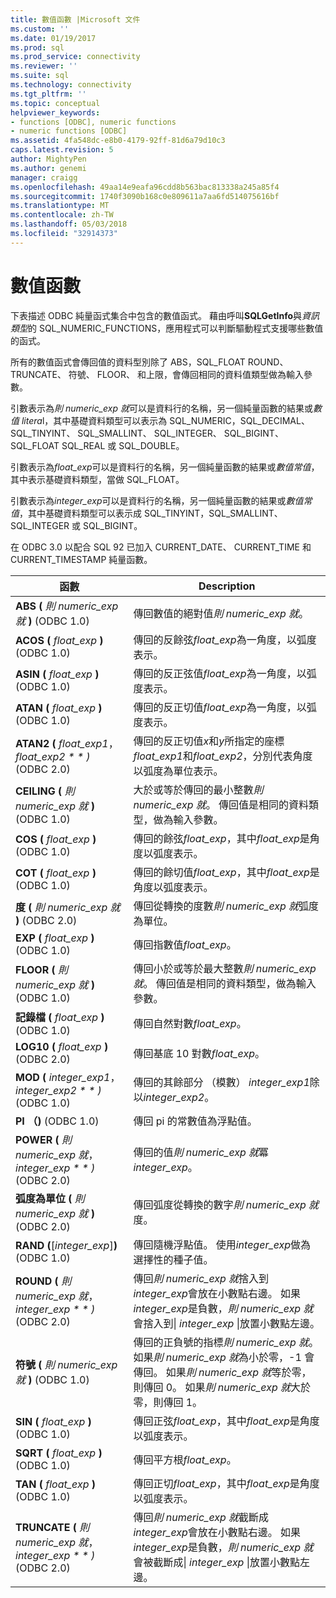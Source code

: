 ```yaml
---
title: 數值函數 |Microsoft 文件
ms.custom: ''
ms.date: 01/19/2017
ms.prod: sql
ms.prod_service: connectivity
ms.reviewer: ''
ms.suite: sql
ms.technology: connectivity
ms.tgt_pltfrm: ''
ms.topic: conceptual
helpviewer_keywords:
- functions [ODBC], numeric functions
- numeric functions [ODBC]
ms.assetid: 4fa548dc-e8b0-4179-92ff-81d6a79d10c3
caps.latest.revision: 5
author: MightyPen
ms.author: genemi
manager: craigg
ms.openlocfilehash: 49aa14e9eafa96cdd8b563bac813338a245a85f4
ms.sourcegitcommit: 1740f3090b168c0e809611a7aa6fd514075616bf
ms.translationtype: MT
ms.contentlocale: zh-TW
ms.lasthandoff: 05/03/2018
ms.locfileid: "32914373"
---
```

# <a name="numeric-functions"></a>數值函數
下表描述 ODBC 純量函式集合中包含的數值函式。 藉由呼叫**SQLGetInfo**與*資訊類型*的 SQL_NUMERIC_FUNCTIONS，應用程式可以判斷驅動程式支援哪些數值的函式。  
  
 所有的數值函式會傳回值的資料型別除了 ABS，SQL_FLOAT ROUND、 TRUNCATE、 符號、 FLOOR、 和上限，會傳回相同的資料值類型做為輸入參數。  
  
 引數表示為*則 numeric_exp 就*可以是資料行的名稱，另一個純量函數的結果或*數值 litera*l，其中基礎資料類型可以表示為 SQL_NUMERIC，SQL_DECIMAL、 SQL_TINYINT、 SQL_SMALLINT、 SQL_INTEGER、 SQL_BIGINT、 SQL_FLOAT SQL_REAL 或 SQL_DOUBLE。  
  
 引數表示為*float_exp*可以是資料行的名稱，另一個純量函數的結果或*數值常值*，其中表示基礎資料類型，當做 SQL_FLOAT。  
  
 引數表示為*integer_exp*可以是資料行的名稱，另一個純量函數的結果或*數值常值*，其中基礎資料類型可以表示成 SQL_TINYINT，SQL_SMALLINT、 SQL_INTEGER 或 SQL_BIGINT。  
  
 在 ODBC 3.0 以配合 SQL 92 已加入 CURRENT_DATE、 CURRENT_TIME 和 CURRENT_TIMESTAMP 純量函數。  
  
|函數|Description|  
|--------------|-----------------|  
|**ABS (** *則 numeric_exp 就* **)** (ODBC 1.0)|傳回數值的絕對值*則 numeric_exp 就*。|  
|**ACOS (** *float_exp* **)** (ODBC 1.0)|傳回的反餘弦*float_exp*為一角度，以弧度表示。|  
|**ASIN (** *float_exp* **)** (ODBC 1.0)|傳回的反正弦值*float_exp*為一角度，以弧度表示。|  
|**ATAN (** *float_exp* **)** (ODBC 1.0)|傳回的反正切值*float_exp*為一角度，以弧度表示。|  
|**ATAN2 (** *float_exp1*， *float_exp2 * * *)** (ODBC 2.0)|傳回的反正切值*x*和*y*所指定的座標*float_exp1*和*float_exp2*，分別代表角度以弧度為單位表示。|  
|**CEILING (** *則 numeric_exp 就* **)** (ODBC 1.0)|大於或等於傳回的最小整數*則 numeric_exp 就*。 傳回值是相同的資料類型，做為輸入參數。|  
|**COS (** *float_exp* **)** (ODBC 1.0)|傳回的餘弦*float_exp*，其中*float_exp*是角度以弧度表示。|  
|**COT (** *float_exp* **)** (ODBC 1.0)|傳回的餘切值*float_exp*，其中*float_exp*是角度以弧度表示。|  
|**度 (** *則 numeric_exp 就* **)** (ODBC 2.0)|傳回從轉換的度數*則 numeric_exp 就*弧度為單位。|  
|**EXP (** *float_exp* **)** (ODBC 1.0)|傳回指數值*float_exp*。|  
|**FLOOR (** *則 numeric_exp 就* **)** (ODBC 1.0)|傳回小於或等於最大整數*則 numeric_exp 就*。 傳回值是相同的資料類型，做為輸入參數。|  
|**記錄檔 (** *float_exp* **)** (ODBC 1.0)|傳回自然對數*float_exp*。|  
|**LOG10 (** *float_exp* **)** (ODBC 2.0)|傳回基底 10 對數*float_exp*。|  
|**MOD (** *integer_exp1*， *integer_exp2 * * *)** (ODBC 1.0)|傳回的其餘部分 （模數） *integer_exp1*除以*integer_exp2*。|  
|**PI （)** (ODBC 1.0)|傳回 pi 的常數值為浮點值。|  
|**POWER (** *則 numeric_exp 就*， *integer_exp * * *)** (ODBC 2.0)|傳回的值*則 numeric_exp 就*冪*integer_exp*。|  
|**弧度為單位 (** *則 numeric_exp 就* **)** (ODBC 2.0)|傳回弧度從轉換的數字*則 numeric_exp 就*度。|  
|**RAND (**[*integer_exp*]**)** (ODBC 1.0)|傳回隨機浮點值。 使用*integer_exp*做為選擇性的種子值。|  
|**ROUND (** *則 numeric_exp 就*， *integer_exp * * *)** (ODBC 2.0)|傳回*則 numeric_exp 就*捨入到*integer_exp*會放在小數點右邊。 如果*integer_exp*是負數，*則 numeric_exp 就*會捨入到&#124; *integer_exp* &#124;放置小數點左邊。|  
|**符號 (** *則 numeric_exp 就* **)** (ODBC 1.0)|傳回的正負號的指標*則 numeric_exp 就*。 如果*則 numeric_exp 就*為小於零，-1 會傳回。 如果*則 numeric_exp 就*等於零，則傳回 0。 如果*則 numeric_exp 就*大於零，則傳回 1。|  
|**SIN (** *float_exp* **)** (ODBC 1.0)|傳回正弦*float_exp*，其中*float_exp*是角度以弧度表示。|  
|**SQRT (** *float_exp* **)** (ODBC 1.0)|傳回平方根*float_exp*。|  
|**TAN (** *float_exp* **)** (ODBC 1.0)|傳回正切*float_exp*，其中*float_exp*是角度以弧度表示。|  
|**TRUNCATE (** *則 numeric_exp 就*， *integer_exp * * *)** (ODBC 2.0)|傳回*則 numeric_exp 就*截斷成*integer_exp*會放在小數點右邊。 如果*integer_exp*是負數，*則 numeric_exp 就*會被截斷成&#124; *integer_exp* &#124;放置小數點左邊。|
